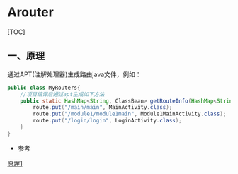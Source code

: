 # Arouter

[TOC]

## 一、原理

通过APT(注解处理器)生成路由java文件，例如：

```java
public class MyRouters{
    //项目编译后通过apt生成如下方法
    public static HashMap<String, ClassBean> getRouteInfo(HashMap<String, ClassBean> routes) {
        route.put("/main/main", MainActivity.class);
        route.put("/module1/module1main", Module1MainActivity.class);
        route.put("/login/login", LoginActivity.class);
    }
}
```









- 参考

[原理1](https://www.jianshu.com/p/857aea5b54a8)

